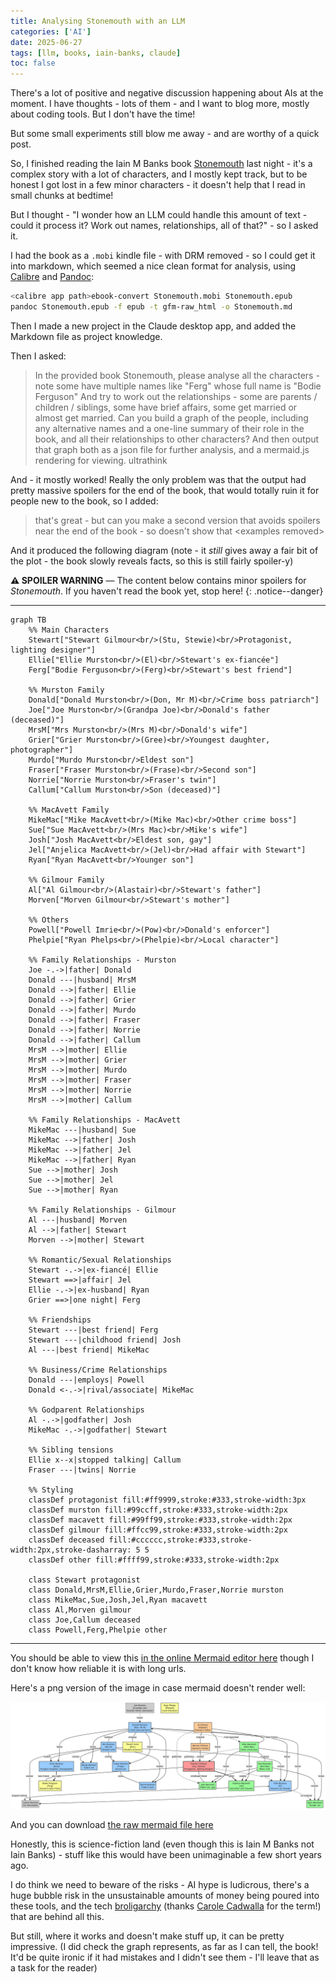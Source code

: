 ```yaml
---
title: Analysing Stonemouth with an LLM
categories: ['AI']
date: 2025-06-27
tags: [llm, books, iain-banks, claude]
toc: false
---
```


There's a lot of positive and negative discussion happening about AIs at the moment. I have thoughts - lots of them - and I want to blog more, mostly about coding tools. But I don't have the time!

But some small experiments still blow me away - and are worthy of a quick post.

So, I finished reading the Iain M Banks book [Stonemouth](https://en.wikipedia.org/wiki/Stonemouth) last night - it's a complex story with a lot of characters, and I mostly kept track, but to be honest I got lost in a few minor characters - it doesn't help that I read in small chunks at bedtime!

But I thought - "I wonder how an LLM could handle this amount of text - could it process it? Work out names, relationships, all of that?" - so I asked it.

I had the book as a `.mobi` kindle file - with DRM removed - so I could get it into markdown, which seemed a nice clean format for analysis, using [Calibre](https://calibre-ebook.com/) and [Pandoc](https://pandoc.org/):

```sh
<calibre app path>ebook-convert Stonemouth.mobi Stonemouth.epub
pandoc Stonemouth.epub -f epub -t gfm-raw_html -o Stonemouth.md
```

Then I made a new project in the Claude desktop app, and added the Markdown file as project knowledge.

Then I asked:

> In the provided book Stonemouth, please analyse all the characters - note some have multiple names like "Ferg" whose full name is "Bodie Ferguson"
And try to work out the relationships - some are parents / children / siblings, some have brief affairs, some get married or almost get married.
Can you build a graph of the people, including any alternative names and a one-line summary of their role in the book, and all their relationships to other characters?
And then output that graph both as a json file for further analysis, and a mermaid.js rendering for viewing. ultrathink

And - it mostly worked! Really the only problem was that the output had pretty massive spoilers for the end of the book, that would totally ruin it for people new to the book, so I added:

> that's great - but can you make a second version that avoids spoilers near the end of the book - so doesn't show that &lt;examples removed&gt;

And it produced the following diagram (note - it _still_ gives away a fair bit of the plot - the book slowly reveals facts, so this is still fairly spoiler-y)

**⚠️ SPOILER WARNING** — The content below contains minor spoilers for *Stonemouth*. If you haven't read the book yet, stop here!
{: .notice--danger}

---

```mermaid
graph TB
    %% Main Characters
    Stewart["Stewart Gilmour<br/>(Stu, Stewie)<br/>Protagonist, lighting designer"]
    Ellie["Ellie Murston<br/>(El)<br/>Stewart's ex-fiancée"]
    Ferg["Bodie Ferguson<br/>(Ferg)<br/>Stewart's best friend"]
    
    %% Murston Family
    Donald["Donald Murston<br/>(Don, Mr M)<br/>Crime boss patriarch"]
    Joe["Joe Murston<br/>(Grandpa Joe)<br/>Donald's father (deceased)"]
    MrsM["Mrs Murston<br/>(Mrs M)<br/>Donald's wife"]
    Grier["Grier Murston<br/>(Gree)<br/>Youngest daughter, photographer"]
    Murdo["Murdo Murston<br/>Eldest son"]
    Fraser["Fraser Murston<br/>(Frase)<br/>Second son"]
    Norrie["Norrie Murston<br/>Fraser's twin"]
    Callum["Callum Murston<br/>Son (deceased)"]
    
    %% MacAvett Family
    MikeMac["Mike MacAvett<br/>(Mike Mac)<br/>Other crime boss"]
    Sue["Sue MacAvett<br/>(Mrs Mac)<br/>Mike's wife"]
    Josh["Josh MacAvett<br/>Eldest son, gay"]
    Jel["Anjelica MacAvett<br/>(Jel)<br/>Had affair with Stewart"]
    Ryan["Ryan MacAvett<br/>Younger son"]
    
    %% Gilmour Family
    Al["Al Gilmour<br/>(Alastair)<br/>Stewart's father"]
    Morven["Morven Gilmour<br/>Stewart's mother"]
    
    %% Others
    Powell["Powell Imrie<br/>(Pow)<br/>Donald's enforcer"]
    Phelpie["Ryan Phelps<br/>(Phelpie)<br/>Local character"]
    
    %% Family Relationships - Murston
    Joe -.->|father| Donald
    Donald ---|husband| MrsM
    Donald -->|father| Ellie
    Donald -->|father| Grier
    Donald -->|father| Murdo
    Donald -->|father| Fraser
    Donald -->|father| Norrie
    Donald -->|father| Callum
    MrsM -->|mother| Ellie
    MrsM -->|mother| Grier
    MrsM -->|mother| Murdo
    MrsM -->|mother| Fraser
    MrsM -->|mother| Norrie
    MrsM -->|mother| Callum
    
    %% Family Relationships - MacAvett
    MikeMac ---|husband| Sue
    MikeMac -->|father| Josh
    MikeMac -->|father| Jel
    MikeMac -->|father| Ryan
    Sue -->|mother| Josh
    Sue -->|mother| Jel
    Sue -->|mother| Ryan
    
    %% Family Relationships - Gilmour
    Al ---|husband| Morven
    Al -->|father| Stewart
    Morven -->|mother| Stewart
    
    %% Romantic/Sexual Relationships
    Stewart -.->|ex-fiancé| Ellie
    Stewart ==>|affair| Jel
    Ellie -.->|ex-husband| Ryan
    Grier ==>|one night| Ferg
    
    %% Friendships
    Stewart ---|best friend| Ferg
    Stewart ---|childhood friend| Josh
    Al ---|best friend| MikeMac
    
    %% Business/Crime Relationships
    Donald ---|employs| Powell
    Donald <-.->|rival/associate| MikeMac
    
    %% Godparent Relationships
    Al -.->|godfather| Josh
    MikeMac -.->|godfather| Stewart
    
    %% Sibling tensions
    Ellie x--x|stopped talking| Callum
    Fraser ---|twins| Norrie
    
    %% Styling
    classDef protagonist fill:#ff9999,stroke:#333,stroke-width:3px
    classDef murston fill:#99ccff,stroke:#333,stroke-width:2px
    classDef macavett fill:#99ff99,stroke:#333,stroke-width:2px
    classDef gilmour fill:#ffcc99,stroke:#333,stroke-width:2px
    classDef deceased fill:#cccccc,stroke:#333,stroke-width:2px,stroke-dasharray: 5 5
    classDef other fill:#ffff99,stroke:#333,stroke-width:2px
    
    class Stewart protagonist
    class Donald,MrsM,Ellie,Grier,Murdo,Fraser,Norrie murston
    class MikeMac,Sue,Josh,Jel,Ryan macavett
    class Al,Morven gilmour
    class Joe,Callum deceased
    class Powell,Ferg,Phelpie other
```

---

You should be able to view this [in the online Mermaid editor here](https://www.mermaidchart.com/play?utm_source=mermaid_js&utm_medium=editor_selection&utm_campaign=playground#pako:eNqVVl9v2zYQ_yqEi2ItIC_Agj4kaAM4aZqtmLsg3suw7IGhKIkLTQokldiY94H2OfbFduRREinb6eoHi-Lxfne8Pz_dXzOmSz47n9WGtg359fJeEfi9fk2WVChy1VBDmePG4v7K8Wdq3O_3s7giN0KudWfeP5iTizcr1xXhjOBvw86t0Y7WWgnrCiJF3TihalJyK2rFzf3sD4S9llJwAA1PsuyMdVoh5LVEpGjvO0v4Zl4Jqti___AB4BM3Nehf6hL0_UtnewD_NoV44NaRygiuygFivDiaJ5_oWsgtbn_UisoSLOAidxH2CrI0ZIlmroxYc_KgrSUtdUZQw5rBymft7wn_OcSNoapsqRcjCNoBVyvqGm7Im5IzTi0v3w5QS2OXgAWPHCtsTFCeRTUG6wYubkAzPKd-8OjAb7pTtQ9TSTtIGzcFaRvtdKiTJHWgXmrvhn9mYNey9PqQiDFNBq7gTeMitx32YqY406rMVL9oY0KN4CJTRTS4pnsWo8YVlbJbgwYuMo0V5PdASJPiZ4sn7lxWBEvxyEHgLwur4UyMetzCC_wSksaGShgsrDp_B_ifqvuk9doea5q0z9o2oXJsk6uOYS5ITbejApdwfqH-5FIwOjEHQjT1Iy0JrSoqDJhzTd_gA8rdliqA8Y8cAuvDZDkawhdJIYveIrgjc8JYSGodGJ82KFb9WGTaPHHvBy4yjFFprTOlwZuQjEhgt_qZS-8JLshPaygm9AV2Jl3DVaUNSyBvGy7bUIUhIOHVRm0UIcLPmlFJWE-e-y5hYMgdl9QJrWwjWkvmfYkOVEHm388vdhiMXSShlJDIfD7fNZ19APbYBUKYSEflQK1HpYEKjkpDbx-VYvcdFWO_HhVjc46MFoSYyczpPVni8p4scXhPlrq7J0yd3ROmrn41k7FXMubI0wUkMJWOYfF9_oKUy-NCX5oD2WQXGEH3JD3gVDCCfe3GsSf7Zp-UZujbRDa62zNO0uiZB5l8cOJOr6lygp2s-KaDXsu8yWYV7KFxaMiqqj_z4cPFDmkwiQVOI736cJcxJPgB9bpacaL8eLML08c0YmHSOOQaxCiZRVLl9AhrhCwbrcvh3JjJGOkMJVbFxIvLzgrFrT3BAeVAxBJS4etW6q3dRcLM5O9DSIx4ovKEWquZoI4fs3qjYa4xXLlDBr3zHqvW5QuFPzlxuCBW4kH62dJxZb2RNIWb-XyzA2JtW14SR-UjHMzbOc4j_uZ-hrA5E4xG3NYbwXcG3y77kVekHYdcUgkpz19V1Rn8CuuMfuTnr05PT-N6_ixK15yftpsJxjoOnah_dsZYVR3X_2FfnzIaBpYewLvwLQB1_GT3F2Ds2_T7YSoCsPB7EaDfKKmFD6Wh23PyjrybwAYSGJz6n5dKMIY-SpKUirGkC8_1RSiWIjR1Eb4gBZZFEUfOdfp1RvVYowXQZuErtwDyKMJs0CckPb2QRSS4OiVLFMLnvoiTah_LVIx9WHiCKOKsgcGZ_f0faAuQ7w) though I don't know how reliable it is with long urls.

Here's a png version of the image in case mermaid doesn't render well:

![Stonemouth character relationships - spoiler free version](/assets/images/2025-06-27-stonemouth/stonemouth_spoilerfree.png)

And you can download [the raw mermaid file here](/assets/images/2025-06-27-stonemouth/stonemouth_spoilerfree.mmd)

Honestly, this is science-fiction land (even though this is Iain M Banks not Iain Banks) - stuff like this would have been unimaginable a few short years ago.

I do think we need to beware of the risks - AI hype is ludicrous, there's a huge bubble risk in the unsustainable amounts of money being poured into these tools, and the tech [broligarchy](https://broligarchy.substack.com/) (thanks [Carole Cadwalla](https://substack.com/@carolecadwalla) for the term!) that are behind all this.

But still, where it works and doesn't make stuff up, it can be pretty impressive. (I did check the graph represents, as far as I can tell, the book! It'd be quite ironic if it had mistakes and I didn't see them - I'll leave that as a task for the reader)
